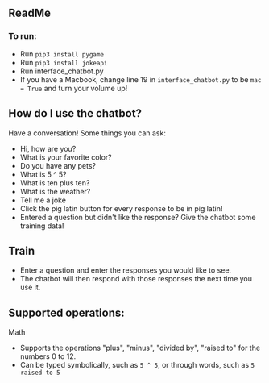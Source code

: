 ## ReadMe ##

### To run: ###
- Run `pip3 install pygame`
- Run `pip3 install jokeapi`
- Run interface_chatbot.py
- If you have a Macbook, change line 19 in `interface_chatbot.py` to be `mac = True` and turn your volume up!

## How do I use the chatbot? ##
Have a conversation! Some things you can ask:
- Hi, how are you?
- What is your favorite color?
- Do you have any pets?
- What is 5 ^ 5?
- What is ten plus ten?
- What is the weather?
- Tell me a joke
- Click the pig latin button for every response to be in pig latin!
- Entered a question but didn't like the response? Give the chatbot some training data!

## Train ##
- Enter a question and enter the responses you would like to see.
- The chatbot will then respond with those responses the next time you use it.

## Supported operations: ##
Math
- Supports the operations "plus", "minus", "divided by", "raised to" for the numbers 0 to 12.
- Can be typed symbolically, such as `5 ^ 5`, or through words, such as `5 raised to 5`
